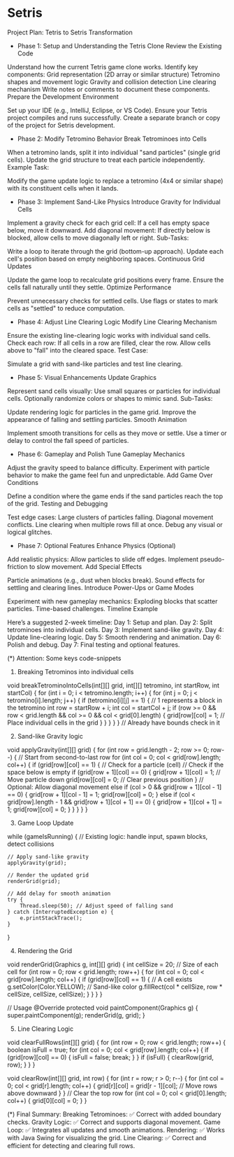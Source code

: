# Setris

Project Plan: Tetris to Setris Transformation
- Phase 1: Setup and Understanding the Tetris Clone
Review the Existing Code

Understand how the current Tetris game clone works.
Identify key components:
Grid representation (2D array or similar structure)
Tetromino shapes and movement logic
Gravity and collision detection
Line clearing mechanism
Write notes or comments to document these components.
Prepare the Development Environment

Set up your IDE (e.g., IntelliJ, Eclipse, or VS Code).
Ensure your Tetris project compiles and runs successfully.
Create a separate branch or copy of the project for Setris development.

- Phase 2: Modify Tetromino Behavior
Break Tetrominoes into Cells

When a tetromino lands, split it into individual "sand particles" (single grid cells).
Update the grid structure to treat each particle independently.
Example Task:

Modify the game update logic to replace a tetromino (4x4 or similar shape) with its constituent cells when it lands.

- Phase 3: Implement Sand-Like Physics
Introduce Gravity for Individual Cells

Implement a gravity check for each grid cell:
If a cell has empty space below, move it downward.
Add diagonal movement:
If directly below is blocked, allow cells to move diagonally left or right.
Sub-Tasks:

Write a loop to iterate through the grid (bottom-up approach).
Update each cell's position based on empty neighboring spaces.
Continuous Grid Updates

Update the game loop to recalculate grid positions every frame.
Ensure the cells fall naturally until they settle.
Optimize Performance

Prevent unnecessary checks for settled cells.
Use flags or states to mark cells as "settled" to reduce computation.

- Phase 4: Adjust Line Clearing Logic
Modify Line Clearing Mechanism

Ensure the existing line-clearing logic works with individual sand cells.
Check each row:
If all cells in a row are filled, clear the row.
Allow cells above to "fall" into the cleared space.
Test Case:

Simulate a grid with sand-like particles and test line clearing.

- Phase 5: Visual Enhancements
Update Graphics

Represent sand cells visually:
Use small squares or particles for individual cells.
Optionally randomize colors or shapes to mimic sand.
Sub-Tasks:

Update rendering logic for particles in the game grid.
Improve the appearance of falling and settling particles.
Smooth Animation

Implement smooth transitions for cells as they move or settle.
Use a timer or delay to control the fall speed of particles.

- Phase 6: Gameplay and Polish
Tune Gameplay Mechanics

Adjust the gravity speed to balance difficulty.
Experiment with particle behavior to make the game feel fun and unpredictable.
Add Game Over Conditions

Define a condition where the game ends if the sand particles reach the top of the grid.
Testing and Debugging

Test edge cases:
Large clusters of particles falling.
Diagonal movement conflicts.
Line clearing when multiple rows fill at once.
Debug any visual or logical glitches.

- Phase 7: Optional Features
Enhance Physics (Optional)

Add realistic physics:
Allow particles to slide off edges.
Implement pseudo-friction to slow movement.
Add Special Effects

Particle animations (e.g., dust when blocks break).
Sound effects for settling and clearing lines.
Introduce Power-Ups or Game Modes

Experiment with new gameplay mechanics:
Exploding blocks that scatter particles.
Time-based challenges.
Timeline Example

Here’s a suggested 2-week timeline:
Day 1: Setup and plan.
Day 2: Split tetrominoes into individual cells.
Day 3: Implement sand-like gravity.
Day 4: Update line-clearing logic.
Day 5: Smooth rendering and animation.
Day 6: Polish and debug.
Day 7: Final testing and optional features.


(*) Attention: Some keys code-snippets
1. Breaking Tetrominos into individual cells

void breakTetrominoIntoCells(int[][] grid, int[][] tetromino, int startRow, int startCol) {
    for (int i = 0; i < tetromino.length; i++) {
        for (int j = 0; j < tetromino[i].length; j++) {
            if (tetromino[i][j] == 1) { // 1 represents a block in the tetromino
                int row = startRow + i;
                int col = startCol + j;
                if (row >= 0 && row < grid.length && col >= 0 && col < grid[0].length) {
                    grid[row][col] = 1; // Place individual cells in the grid
                }
            }
        }
    }
}
// Already have bounds check in it 

2. Sand-like Gravity logic

void applyGravity(int[][] grid) {
    for (int row = grid.length - 2; row >= 0; row--) { // Start from second-to-last row
        for (int col = 0; col < grid[row].length; col++) {
            if (grid[row][col] == 1) { // Check for a particle (cell)
                // Check if the space below is empty
                if (grid[row + 1][col] == 0) {
                    grid[row + 1][col] = 1; // Move particle down
                    grid[row][col] = 0;     // Clear previous position
                }
                // Optional: Allow diagonal movement
                else if (col > 0 && grid[row + 1][col - 1] == 0) { 
                    grid[row + 1][col - 1] = 1;
                    grid[row][col] = 0;
                }
                else if (col < grid[row].length - 1 && grid[row + 1][col + 1] == 0) {
                    grid[row + 1][col + 1] = 1;
                    grid[row][col] = 0;
                }
            }
        }
    }
}

3. Game Loop Update

while (gameIsRunning) {
    // Existing logic: handle input, spawn blocks, detect collisions
    
    // Apply sand-like gravity
    applyGravity(grid);
    
    // Render the updated grid
    renderGrid(grid);
    
    // Add delay for smooth animation
    try {
        Thread.sleep(50); // Adjust speed of falling sand
    } catch (InterruptedException e) {
        e.printStackTrace();
    }
}

4. Rendering the Grid

void renderGrid(Graphics g, int[][] grid) {
    int cellSize = 20; // Size of each cell
    for (int row = 0; row < grid.length; row++) {
        for (int col = 0; col < grid[row].length; col++) {
            if (grid[row][col] == 1) { // A cell exists
                g.setColor(Color.YELLOW); // Sand-like color
                g.fillRect(col * cellSize, row * cellSize, cellSize, cellSize);
            }
        }
    }
}

// Usage
@Override
protected void paintComponent(Graphics g) {
    super.paintComponent(g);
    renderGrid(g, grid);
}

5. Line Clearing Logic

void clearFullRows(int[][] grid) {
    for (int row = 0; row < grid.length; row++) {
        boolean isFull = true;
        for (int col = 0; col < grid[row].length; col++) {
            if (grid[row][col] == 0) {
                isFull = false;
                break;
            }
        }
        if (isFull) {
            clearRow(grid, row);
        }
    }
}

void clearRow(int[][] grid, int row) {
    for (int r = row; r > 0; r--) {
        for (int col = 0; col < grid[r].length; col++) {
            grid[r][col] = grid[r - 1][col]; // Move rows above downward
        }
    }
    // Clear the top row
    for (int col = 0; col < grid[0].length; col++) {
        grid[0][col] = 0;
    }
}

(*) Final Summary:
Breaking Tetrominoes: ✅ Correct with added boundary checks.
Gravity Logic: ✅ Correct and supports diagonal movement.
Game Loop: ✅ Integrates all updates and smooth animations.
Rendering: ✅ Works with Java Swing for visualizing the grid.
Line Clearing: ✅ Correct and efficient for detecting and clearing full rows.